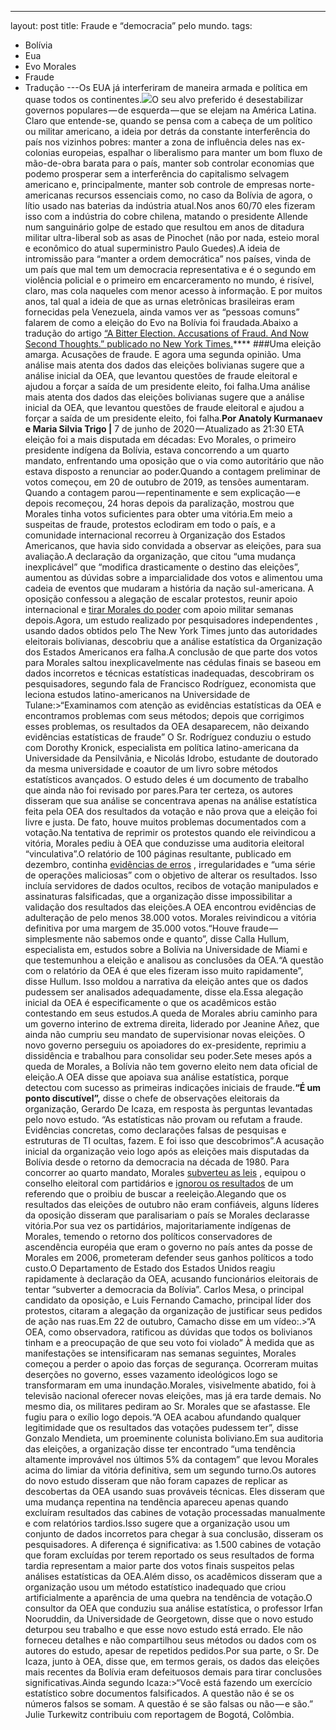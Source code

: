---
layout: post
title: Fraude e “democracia” pelo mundo.
tags:
- Bolívia
- Eua
- Evo Morales
- Fraude
- Tradução
---Os EUA já interferiram de maneira armada e política em quase todos os continentes.![](https://cdn-images-1.medium.com/max/800/1*PP3tmrw2q5gu9kLsPGMk2g.jpeg)O seu alvo preferido é desestabilizar governos populares — de esquerda — que se elejam na América Latina. Claro que entende-se, quando se pensa com a cabeça de um político ou militar americano, a ideia por detrás da constante interferência do país nos vizinhos pobres: manter a zona de influência deles nas ex-colonias europeias, espalhar o liberalismo para manter um bom fluxo de mão-de-obra barata para o país, manter sob controlar economias que podemo prosperar sem a interferência do capitalismo selvagem americano e, principalmente, manter sob controle de empresas norte-americanas recursos essenciais como, no caso da Bolívia de agora, o lítio usado nas baterias da indústria atual.Nos anos 60/70 eles fizeram isso com a indústria do cobre chilena, matando o presidente Allende num sanguinário golpe de estado que resultou em anos de ditadura militar ultra-liberal sob as asas de Pinochet (não por nada, esteio moral e econômico do atual superministro Paulo Guedes).A ideia de intromissão para “manter a ordem democrática” nos países, vinda de um país que mal tem um democracia representativa e é o segundo em violência policial e o primeiro em encarceramento no mundo, é risível, claro, mas cola naqueles com menor acesso à informação. E por muitos anos, tal qual a ideia de que as urnas eletrônicas brasileiras eram fornecidas pela Venezuela, ainda vamos ver as “pessoas comuns” falarem de como a eleição do Evo na Bolívia foi fraudada.Abaixo a tradução do artigo 
[“A Bitter Election. Accusations of Fraud. And Now Second Thoughts.” publicado no New York Times.](https://www.nytimes.com/2020/06/07/world/americas/bolivia-election-evo-morales.html)****
###Uma eleição amarga. Acusações de fraude. E agora uma segunda opinião.
Uma análise mais atenta dos dados das eleições bolivianas sugere que a análise inicial da OEA, que levantou questões de fraude eleitoral e ajudou a forçar a saída de um presidente eleito, foi falha.Uma análise mais atenta dos dados das eleições bolivianas sugere que a análise inicial da OEA, que levantou questões de fraude eleitoral e ajudou a forçar a saída de um presidente eleito, foi falha.**Por Anatoly Kurmanaev e Maria Silvia Trigo |**
 7 de junho de 2020 — Atualizado as 21:30 ETA eleição foi a mais disputada em décadas: Evo Morales, o primeiro presidente indígena da Bolívia, estava concorrendo a um quarto mandato, enfrentando uma oposição que o via como autoritário que não estava disposto a renunciar ao poder.Quando a contagem preliminar de votos começou, em 20 de outubro de 2019, as tensões aumentaram. Quando a contagem parou — repentinamente e sem explicação — e depois recomeçou, 24 horas depois da paralização, mostrou que Morales tinha votos suficientes para obter uma vitória.Em meio a suspeitas de fraude, protestos eclodiram em todo o país, e a comunidade internacional recorreu à Organização dos Estados Americanos, que havia sido convidada a observar as eleições, para sua avaliação.A declaração da organização, que citou “uma mudança inexplicável” que “modifica drasticamente o destino das eleições”, aumentou as dúvidas sobre a imparcialidade dos votos e alimentou uma cadeia de eventos que mudaram a história da nação sul-americana. A oposição confessou a alegação de escalar protestos, reunir apoio internacional e 
[tirar Morales do poder](https://www.nytimes.com/2019/11/10/world/americas/evo-morales-bolivia.html) com apoio militar semanas depois.Agora, um estudo realizado por pesquisadores independentes , usando dados obtidos pelo The New York Times junto das autoridades eleitorais bolivianas, descobriu que a análise estatística da Organização dos Estados Americanos era falha.A conclusão de que parte dos votos para Morales saltou inexplicavelmente nas cédulas finais se baseou em dados incorretos e técnicas estatísticas inadequadas, descobriram os pesquisadores, segundo fala de Francisco Rodríguez, economista que leciona estudos latino-americanos na Universidade de Tulane:>“Examinamos com atenção as evidências estatísticas da OEA e encontramos problemas com seus métodos; depois que corrigimos esses problemas, os resultados da OEA desaparecem, não deixando evidências estatísticas de fraude”
O Sr. Rodríguez conduziu o estudo com Dorothy Kronick, especialista em política latino-americana da Universidade da Pensilvânia, e Nicolás Idrobo, estudante de doutorado da mesma universidade e coautor de um livro sobre métodos estatísticos avançados. O estudo deles é um documento de trabalho que ainda não foi revisado por pares.Para ter certeza, os autores disseram que sua análise se concentrava apenas na análise estatística feita pela OEA dos resultados da votação e não prova que a eleição foi livre e justa. De fato, houve muitos problemas documentados com a votação.Na tentativa de reprimir os protestos quando ele reivindicou a vitória, Morales pediu à OEA que conduzisse uma auditoria eleitoral “vinculativa”.O relatório de 100 páginas resultante, publicado em dezembro, continha 
[evidências de erros](https://www.nytimes.com/2019/12/05/world/americas/evo-morales-election.html) , irregularidades e “uma série de operações maliciosas” com o objetivo de alterar os resultados. Isso incluía servidores de dados ocultos, recibos de votação manipulados e assinaturas falsificadas, que a organização disse impossibilitar a validação dos resultados das eleições.A OEA encontrou evidências de adulteração de pelo menos 38.000 votos. Morales reivindicou a vitória definitiva por uma margem de 35.000 votos.“Houve fraude — simplesmente não sabemos onde e quanto”, disse Calla Hullum, especialista em, estudos sobre a Bolívia na Universidade de Miami e que testemunhou a eleição e analisou as conclusões da OEA.“A questão com o relatório da OEA é que eles fizeram isso muito rapidamente”, disse Hullum. Isso moldou a narrativa da eleição antes que os dados pudessem ser analisados adequadamente, disse ela.Essa alegação inicial da OEA é especificamente o que os acadêmicos estão contestando em seus estudos.A queda de Morales abriu caminho para um governo interino de extrema direita, liderado por Jeanine Añez, que ainda não cumpriu seu mandato de supervisionar novas eleições. O novo governo perseguiu os apoiadores do ex-presidente, reprimiu a dissidência e trabalhou para consolidar seu poder.Sete meses após a queda de Morales, a Bolívia não tem governo eleito nem data oficial de eleição.A OEA disse que apoiava sua análise estatística, porque detectou com sucesso as primeiras indicações iniciais de fraude.**“É um ponto discutível”,**
 disse o chefe de observações eleitorais da organização, Gerardo De Icaza, em resposta às perguntas levantadas pelo novo estudo. 
“As estatísticas não provam ou refutam a fraude. Evidências concretas, como declarações falsas de pesquisas e estruturas de TI ocultas, fazem. E foi isso que descobrimos”.A acusação inicial da organização veio logo após as eleições mais disputadas da Bolívia desde o retorno da democracia na década de 1980. Para concorrer ao quarto mandato, Morales 
[subverteu as leis](https://www.nytimes.com/2018/01/28/world/americas/bolivia-evo-morales-elections.html) , equipou o conselho eleitoral com partidários e 
[ignorou os resultados](https://www.nytimes.com/2016/02/24/world/americas/a-setback-for-bolivias-leader.html) de um referendo que o proibiu de buscar a reeleição.Alegando que os resultados das eleições de outubro não eram confiáveis, alguns líderes da oposição disseram que paralisariam o país se Morales declarasse vitória.Por sua vez os partidários, majoritariamente indígenas de Morales, temendo o retorno dos políticos conservadores de ascendência européia que eram o governo no país antes da posse de Morales em 2006, prometeram defender seus ganhos políticos a todo custo.O Departamento de Estado dos Estados Unidos reagiu rapidamente à declaração da OEA, acusando funcionários eleitorais de tentar “subverter a democracia da Bolívia”. Carlos Mesa, o principal candidato da oposição, e Luis Fernando Camacho, principal líder dos protestos, citaram a alegação da organização de justificar seus pedidos de ação nas ruas.Em 22 de outubro, Camacho disse em um vídeo:.>“A OEA, como observadora, ratificou as dúvidas que todos os bolivianos tinham e a preocupação de que seu voto foi violado”
À medida que as manifestações se intensificaram nas semanas seguintes, Morales começou a perder o apoio das forças de segurança. Ocorreram muitas deserções no governo, esses vazamento ideológicos logo se transformaram em uma inundação.Morales, visivelmente abatido, foi à televisão nacional oferecer novas eleições, mas já era tarde demais. No mesmo dia, os militares pediram ao Sr. Morales que se afastasse. Ele fugiu para o exílio logo depois.“A OEA acabou afundando qualquer legitimidade que os resultados das votações pudessem ter”, disse Gonzalo Mendieta, um proeminente colunista boliviano.Em sua auditoria das eleições, a organização disse ter encontrado “uma tendência altamente improvável nos últimos 5% da contagem” que levou Morales acima do limiar da vitória definitiva, sem um segundo turno.Os autores do novo estudo disseram que não foram capazes de replicar as descobertas da OEA usando suas prováveis técnicas. Eles disseram que uma mudança repentina na tendência apareceu apenas quando excluíram resultados das cabines de votação processadas manualmente e com relatórios tardios.Isso sugere que a organização usou um conjunto de dados incorretos para chegar à sua conclusão, disseram os pesquisadores. A diferença é significativa: as 1.500 cabines de votação que foram excluídas por terem reportado os seus resultados de forma tardia representam a maior parte dos votos finais suspeitos pelas análises estatísticas da OEA.Além disso, os acadêmicos disseram que a organização usou um método estatístico inadequado que criou artificialmente a aparência de uma quebra na tendência de votação.O consultor da OEA que conduziu sua análise estatística, o professor Irfan Nooruddin, da Universidade de Georgetown, disse que o novo estudo deturpou seu trabalho e que esse novo estudo está errado. Ele não forneceu detalhes e não compartilhou seus métodos ou dados com os autores do estudo, apesar de repetidos pedidos.Por sua parte, o Sr. De Icaza, junto à OEA, disse que, em termos gerais, os dados das eleições mais recentes da Bolívia eram defeituosos demais para tirar conclusões significativas.Ainda segundo Icaza:>“Você está fazendo um exercício estatístico sobre documentos falsificados. A questão não é se os números falsos se somam. A questão é se são falsas ou não — e são.”
Julie Turkewitz contribuiu com reportagem de Bogotá, Colômbia.
